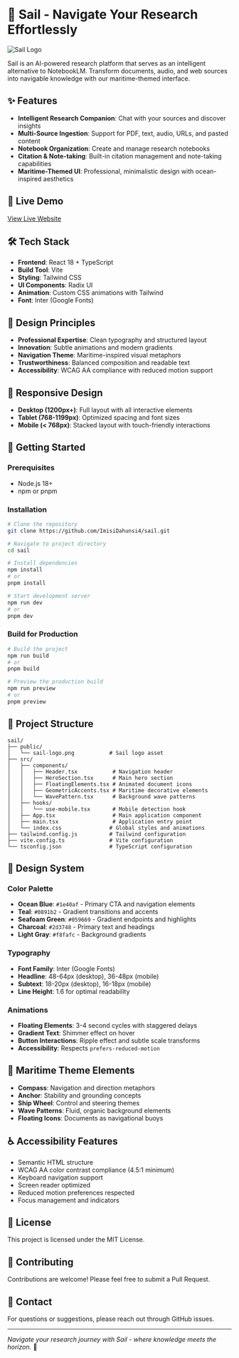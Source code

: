 # 🚢 Sail - Navigate Your Research Effortlessly

![Sail Logo](./public/sail-logo.png)

Sail is an AI-powered research platform that serves as an intelligent alternative to NotebookLM. Transform documents, audio, and web sources into navigable knowledge with our maritime-themed interface.

## ✨ Features

- **Intelligent Research Companion**: Chat with your sources and discover insights
- **Multi-Source Ingestion**: Support for PDF, text, audio, URLs, and pasted content
- **Notebook Organization**: Create and manage research notebooks
- **Citation & Note-taking**: Built-in citation management and note-taking capabilities
- **Maritime-Themed UI**: Professional, minimalistic design with ocean-inspired aesthetics

## 🚀 Live Demo

[View Live Website](https://xzynnkv6zo11.space.minimax.io)

## 🛠️ Tech Stack

- **Frontend**: React 18 + TypeScript
- **Build Tool**: Vite
- **Styling**: Tailwind CSS
- **UI Components**: Radix UI
- **Animation**: Custom CSS animations with Tailwind
- **Font**: Inter (Google Fonts)

## 🎨 Design Principles

- **Professional Expertise**: Clean typography and structured layout
- **Innovation**: Subtle animations and modern gradients
- **Navigation Theme**: Maritime-inspired visual metaphors
- **Trustworthiness**: Balanced composition and readable text
- **Accessibility**: WCAG AA compliance with reduced motion support

## 📱 Responsive Design

- **Desktop (1200px+)**: Full layout with all interactive elements
- **Tablet (768-1199px)**: Optimized spacing and font sizes
- **Mobile (< 768px)**: Stacked layout with touch-friendly interactions

## 🚦 Getting Started

### Prerequisites

- Node.js 18+
- npm or pnpm

### Installation

```bash
# Clone the repository
git clone https://github.com/ImisiDahunsi4/sail.git

# Navigate to project directory
cd sail

# Install dependencies
npm install
# or
pnpm install

# Start development server
npm run dev
# or
pnpm dev
```

### Build for Production

```bash
# Build the project
npm run build
# or
pnpm build

# Preview the production build
npm run preview
# or
pnpm preview
```

## 🎯 Project Structure

```
sail/
├── public/
│   └── sail-logo.png           # Sail logo asset
├── src/
│   ├── components/
│   │   ├── Header.tsx           # Navigation header
│   │   ├── HeroSection.tsx      # Main hero section
│   │   ├── FloatingElements.tsx # Animated document icons
│   │   ├── GeometricAccents.tsx # Maritime decorative elements
│   │   └── WavePattern.tsx      # Background wave patterns
│   ├── hooks/
│   │   └── use-mobile.tsx       # Mobile detection hook
│   ├── App.tsx                  # Main application component
│   ├── main.tsx                 # Application entry point
│   └── index.css               # Global styles and animations
├── tailwind.config.js          # Tailwind configuration
├── vite.config.ts              # Vite configuration
└── tsconfig.json               # TypeScript configuration
```

## 🎨 Design System

### Color Palette

- **Ocean Blue**: `#1e40af` - Primary CTA and navigation elements
- **Teal**: `#0891b2` - Gradient transitions and accents
- **Seafoam Green**: `#059669` - Gradient endpoints and highlights
- **Charcoal**: `#2d3748` - Primary text and headings
- **Light Gray**: `#f8fafc` - Background gradients

### Typography

- **Font Family**: Inter (Google Fonts)
- **Headline**: 48-64px (desktop), 36-48px (mobile)
- **Subtext**: 18-20px (desktop), 16-18px (mobile)
- **Line Height**: 1.6 for optimal readability

### Animations

- **Floating Elements**: 3-4 second cycles with staggered delays
- **Gradient Text**: Shimmer effect on hover
- **Button Interactions**: Ripple effect and subtle scale transforms
- **Accessibility**: Respects `prefers-reduced-motion`

## 🌊 Maritime Theme Elements

- **Compass**: Navigation and direction metaphors
- **Anchor**: Stability and grounding concepts
- **Ship Wheel**: Control and steering themes
- **Wave Patterns**: Fluid, organic background elements
- **Floating Icons**: Documents as navigational buoys

## ♿ Accessibility Features

- Semantic HTML structure
- WCAG AA color contrast compliance (4.5:1 minimum)
- Keyboard navigation support
- Screen reader optimized
- Reduced motion preferences respected
- Focus management and indicators

## 📄 License

This project is licensed under the MIT License.

## 🤝 Contributing

Contributions are welcome! Please feel free to submit a Pull Request.

## 📧 Contact

For questions or suggestions, please reach out through GitHub issues.

---

*Navigate your research journey with Sail - where knowledge meets the horizon.* 🌅